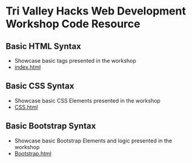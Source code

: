 # **Tri Valley Hacks Web Development Workshop Code Resource**

## **Basic HTML Syntax**
- Showcase basic tags presented in the workshop
- [index.html](./index.html)

## **Basic CSS Syntax**
- Showcase basic CSS Elements presented in the workshop
- [CSS.html](./CSS.html)

## **Basic Bootstrap Syntax**
- Showcase basic Bootstrap Elements and logic presented in the workshop
- [Bootstrap.html](./Bootstrap.html)

